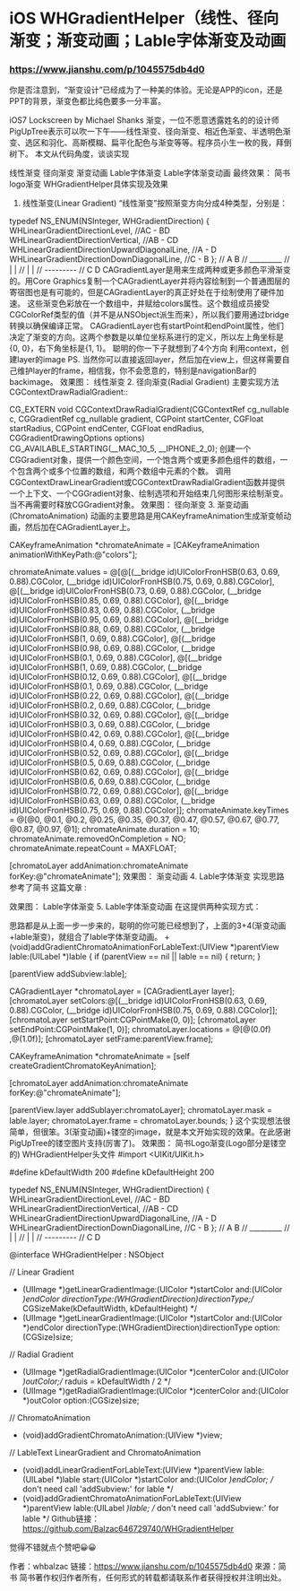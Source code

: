 #  iOS WHGradientHelper（线性、径向渐变；渐变动画；Lable字体渐变及动画

### https://www.jianshu.com/p/1045575db4d0

你是否注意到，“渐变设计”已经成为了一种美的体验。无论是APP的icon，还是PPT的背景，渐变色都比纯色要多一分丰富。


iOS7 Lockscreen by Michael Shanks
渐变，一位不愿意透露姓名的的设计师PigUpTree表示可以吹一下午——线性渐变、径向渐变、相近色渐变、半透明色渐变、选区和羽化、高斯模糊、扁平化配色与渐变等等。程序员小生一枚的我，拜倒树下。
本文从代码角度，谈谈实现

线性渐变
径向渐变
渐变动画
Lable字体渐变
Lable字体渐变动画
最终效果：
简书logo渐变
WHGradientHelper具体实现及效果
1. 线性渐变(Linear Gradient)
“线性渐变”按照渐变方向分成4种类型，分别是：

typedef NS_ENUM(NSInteger, WHGradientDirection) {
WHLinearGradientDirectionLevel,                 //AC - BD
WHLinearGradientDirectionVertical,              //AB - CD
WHLinearGradientDirectionUpwardDiagonalLine,    //A - D
WHLinearGradientDirectionDownDiagonalLine,      //C - B
};
//      A         B
//       _________
//      |         |
//      |         |
//       ---------
//      C         D
CAGradientLayer是用来生成两种或更多颜色平滑渐变的。用Core Graphics复制一个CAGradientLayer并将内容绘制到一个普通图层的寄宿图也是有可能的，但是CAGradientLayer的真正好处在于绘制使用了硬件加速。
这些渐变色彩放在一个数组中，并赋给colors属性。这个数组成员接受CGColorRef类型的值（并不是从NSObject派生而来），所以我们要用通过bridge转换以确保编译正常。
CAGradientLayer也有startPoint和endPoint属性，他们决定了渐变的方向。这两个参数是以单位坐标系进行的定义，所以左上角坐标是{0, 0}，右下角坐标是{1, 1}。
聪明的你一下子就想到了4个方向
利用context，创建layer的image
PS. 当然你可以直接返回layer，然后加在view上，但这样需要自己维护layer的frame，相信我，你不会愿意的，特别是navigationBar的backimage。
效果图：
线性渐变
2. 径向渐变(Radial Gradient)
主要实现方法 CGContextDrawRadialGradient::

CG_EXTERN void CGContextDrawRadialGradient(CGContextRef cg_nullable c,
CGGradientRef cg_nullable gradient, CGPoint startCenter, CGFloat startRadius,
CGPoint endCenter, CGFloat endRadius, CGGradientDrawingOptions options)
CG_AVAILABLE_STARTING(__MAC_10_5, __IPHONE_2_0);
创建一个CGGradient对象，提供一个颜色空间，一个饱含两个或更多颜色组件的数组，一个包含两个或多个位置的数组，和两个数组中元素的个数。
调用CGContextDrawLinearGradient或CGContextDrawRadialGradient函数并提供一个上下文、一个CGGradient对象、绘制选项和开始结束几何图形来绘制渐变。
当不再需要时释放CGGradient对象。
效果图：
径向渐变
3. 渐变动画(ChromatoAnimation)
动画的主要思路是用CAKeyframeAnimation生成渐变帧动画，然后加在CAGradientLayer上。

CAKeyframeAnimation *chromateAnimate = [CAKeyframeAnimation animationWithKeyPath:@"colors"];

chromateAnimate.values = @[@[(__bridge id)UIColorFronHSB(0.63, 0.69, 0.88).CGColor, (__bridge id)UIColorFronHSB(0.75, 0.69, 0.88).CGColor],
@[(__bridge id)UIColorFronHSB(0.73, 0.69, 0.88).CGColor, (__bridge id)UIColorFronHSB(0.85, 0.69, 0.88).CGColor],
@[(__bridge id)UIColorFronHSB(0.83, 0.69, 0.88).CGColor, (__bridge id)UIColorFronHSB(0.95, 0.69, 0.88).CGColor],
@[(__bridge id)UIColorFronHSB(0.88, 0.69, 0.88).CGColor, (__bridge id)UIColorFronHSB(1, 0.69, 0.88).CGColor],
@[(__bridge id)UIColorFronHSB(0.98, 0.69, 0.88).CGColor, (__bridge id)UIColorFronHSB(0.1, 0.69, 0.88).CGColor],
@[(__bridge id)UIColorFronHSB(1, 0.69, 0.88).CGColor, (__bridge id)UIColorFronHSB(0.12, 0.69, 0.88).CGColor],
@[(__bridge id)UIColorFronHSB(0.1, 0.69, 0.88).CGColor, (__bridge id)UIColorFronHSB(0.22, 0.69, 0.88).CGColor],
@[(__bridge id)UIColorFronHSB(0.2, 0.69, 0.88).CGColor, (__bridge id)UIColorFronHSB(0.32, 0.69, 0.88).CGColor],
@[(__bridge id)UIColorFronHSB(0.3, 0.69, 0.88).CGColor, (__bridge id)UIColorFronHSB(0.42, 0.69, 0.88).CGColor],
@[(__bridge id)UIColorFronHSB(0.4, 0.69, 0.88).CGColor, (__bridge id)UIColorFronHSB(0.52, 0.69, 0.88).CGColor],
@[(__bridge id)UIColorFronHSB(0.5, 0.69, 0.88).CGColor, (__bridge id)UIColorFronHSB(0.62, 0.69, 0.88).CGColor],
@[(__bridge id)UIColorFronHSB(0.6, 0.69, 0.88).CGColor, (__bridge id)UIColorFronHSB(0.72, 0.69, 0.88).CGColor],
@[(__bridge id)UIColorFronHSB(0.63, 0.69, 0.88).CGColor, (__bridge id)UIColorFronHSB(0.75, 0.69, 0.88).CGColor]];
chromateAnimate.keyTimes = @[@0, @0.1, @0.2, @0.25, @0.35, @0.37, @0.47, @0.57, @0.67, @0.77, @0.87, @0.97, @1];
chromateAnimate.duration = 10;
chromateAnimate.removedOnCompletion = NO;
chromateAnimate.repeatCount = MAXFLOAT;

[chromatoLayer addAnimation:chromateAnimate forKey:@"chromateAnimate"];
效果图：
渐变动画
4. Lable字体渐变
实现思路参考了简书 这篇文章 :

效果图：
Lable字体渐变
5. Lable字体渐变动画
在这提供两种实现方式：

思路都是从上面一步一步来的，聪明的你可能已经想到了，上面的3+4(渐变动画+lable渐变)，就组合了lable字体渐变动画。
+(void)addGradientChromatoAnimationForLableText:(UIView *)parentView lable:(UILabel *)lable
{
if (parentView == nil || lable == nil) {
return;
}

[parentView addSubview:lable];

CAGradientLayer *chromatoLayer = [CAGradientLayer layer];
[chromatoLayer setColors:@[(__bridge id)UIColorFronHSB(0.63, 0.69, 0.88).CGColor, (__bridge id)UIColorFronHSB(0.75, 0.69, 0.88).CGColor]];
[chromatoLayer setStartPoint:CGPointMake(0, 0)];
[chromatoLayer setEndPoint:CGPointMake(1, 0)];
chromatoLayer.locations = @[@(0.0f) ,@(1.0f)];
[chromatoLayer setFrame:parentView.frame];

CAKeyframeAnimation *chromateAnimate = [self createGradientChromatoKeyAnimation];

[chromatoLayer addAnimation:chromateAnimate forKey:@"chromateAnimate"];

[parentView.layer addSublayer:chromatoLayer];
chromatoLayer.mask = lable.layer;
chromatoLayer.frame = chromatoLayer.bounds;
}
这个实现想法很简单，但很笨。3(渐变动画)+镂空的image，就是本文开始实现的效果。在此感谢PigUpTree的镂空图片支持(厉害了)。
效果图：
简书Logo渐变(Logo部分是镂空的)
WHGradientHelper头文件
#import <UIKit/UIKit.h>

#define kDefaultWidth 200
#define kDefaultHeight 200

typedef NS_ENUM(NSInteger, WHGradientDirection) {
WHLinearGradientDirectionLevel,                 //AC - BD
WHLinearGradientDirectionVertical,              //AB - CD
WHLinearGradientDirectionUpwardDiagonalLine,    //A - D
WHLinearGradientDirectionDownDiagonalLine,      //C - B
};
//      A         B
//       _________
//      |         |
//      |         |
//       ---------
//      C         D

@interface WHGradientHelper : NSObject

//   Linear Gradient
+ (UIImage *)getLinearGradientImage:(UIColor *)startColor and:(UIColor *)endColor directionType:(WHGradientDirection)directionType;/* CGSizeMake(kDefaultWidth, kDefaultHeight) */
+ (UIImage *)getLinearGradientImage:(UIColor *)startColor and:(UIColor *)endColor directionType:(WHGradientDirection)directionType option:(CGSize)size;

//    Radial Gradient
+ (UIImage *)getRadialGradientImage:(UIColor *)centerColor and:(UIColor *)outColor;/* raduis = kDefaultWidth / 2 */
+ (UIImage *)getRadialGradientImage:(UIColor *)centerColor and:(UIColor *)outColor option:(CGSize)size;

//   ChromatoAnimation
+ (void)addGradientChromatoAnimation:(UIView *)view;

//   LableText LinearGradient and ChromatoAnimation
+ (void)addLinearGradientForLableText:(UIView *)parentView lable:(UILabel *)lable start:(UIColor *)startColor and:(UIColor *)endColor;  /* don't need call 'addSubview:' for lable */
+ (void)addGradientChromatoAnimationForLableText:(UIView *)parentView lable:(UILabel *)lable; /* don't need call 'addSubview:' for lable */
Github链接：
https://github.com/Balzac646729740/WHGradientHelper

觉得不错就点个赞吧😀😀

作者：whbalzac
链接：https://www.jianshu.com/p/1045575db4d0
來源：简书
简书著作权归作者所有，任何形式的转载都请联系作者获得授权并注明出处。
